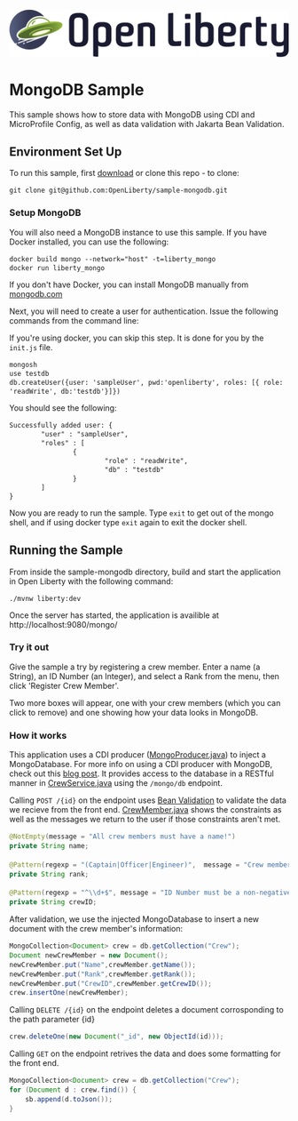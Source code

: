 ![](https://github.com/OpenLiberty/open-liberty/blob/master/logos/logo_horizontal_light_navy.png)

# MongoDB Sample
This sample shows how to store data with MongoDB using CDI and MicroProfile Config, as well as data validation with Jakarta Bean Validation.

## Environment Set Up
To run this sample, first [download](https://github.com/OpenLiberty/sample-mongodb/archive/master.zip) or clone this repo - to clone:
```
git clone git@github.com:OpenLiberty/sample-mongodb.git
```

### Setup MongoDB
You will also need a MongoDB instance to use this sample. If you have Docker installed, you can use the following:

```
docker build mongo --network="host" -t=liberty_mongo
docker run liberty_mongo
```

If you don't have Docker, you can install MongoDB manually from [mongodb.com](https://docs.mongodb.com/manual/administration/install-community/)

Next, you will need to create a user for authentication. Issue the following commands from the command line: 

If you're using docker, you can skip this step. It is done for you by the `init.js` file.

```
mongosh
use testdb
db.createUser({user: 'sampleUser', pwd:'openliberty', roles: [{ role: 'readWrite', db:'testdb'}]})
```

You should see the following:
```
Successfully added user: {
        "user" : "sampleUser",
        "roles" : [
                {
                        "role" : "readWrite",
                        "db" : "testdb"
                }
        ]
}
```
Now you are ready to run the sample. Type `exit` to get out of the mongo shell, and if using docker type `exit` again to exit the docker shell.

## Running the Sample
From inside the sample-mongodb directory, build and start the application in Open Liberty with the following command:
```
./mvnw liberty:dev
```

Once the server has started, the application is availible at http://localhost:9080/mongo/

### Try it out
Give the sample a try by registering a crew member. Enter a name (a String), an ID Number (an Integer), and select a Rank from the menu, then click 'Register Crew Member'.

Two more boxes will appear, one with your crew members (which you can click to remove) and one showing how your data looks in MongoDB.

### How it works
This application uses a CDI producer ([MongoProducer.java](https://github.com/OpenLiberty/sample-mongodb/tree/master/src/main/java/io/openliberty/sample/mongo/MongoProducer.java)) to inject a MongoDatabase. For more info on using a CDI producer with MongoDB, check out this [blog post](https://openliberty.io/blog/2019/02/19/mongodb-with-open-liberty.html). It provides access to the database in a RESTful manner in [CrewService.java](https://github.com/OpenLiberty/sample-mongodb/tree/master/src/main/java/io/openliberty/sample/application/CrewService.java) using the `/mongo/db` endpoint.

Calling `POST /{id}` on the endpoint uses [Bean Validation](https://openliberty.io/guides/bean-validation.html) to validate the data we recieve from the front end. [CrewMember.java](https://github.com/OpenLiberty/sample-mongodb/tree/master/src/main/java/io/openliberty/sample/application/CrewMember.java) shows the constraints as well as the messages we return to the user if those constraints aren't met.
```java
@NotEmpty(message = "All crew members must have a name!")
private String name;

@Pattern(regexp = "(Captain|Officer|Engineer)",  message = "Crew member must be one of the listed ranks!")
private String rank;

@Pattern(regexp = "^\\d+$", message = "ID Number must be a non-negative integer!")
private String crewID; 
```
After validation, we use the injected MongoDatabase to insert a new document with the crew member's information:
```java
MongoCollection<Document> crew = db.getCollection("Crew");
Document newCrewMember = new Document();
newCrewMember.put("Name",crewMember.getName());
newCrewMember.put("Rank",crewMember.getRank());
newCrewMember.put("CrewID",crewMember.getCrewID());
crew.insertOne(newCrewMember);
```

Calling `DELETE /{id}` on the endpoint deletes a document corrosponding to the path parameter {id}
```java
crew.deleteOne(new Document("_id", new ObjectId(id))); 
```
Calling `GET` on the endpoint retrives the data and does some formatting for the front end.
```java
MongoCollection<Document> crew = db.getCollection("Crew");
for (Document d : crew.find()) {
	sb.append(d.toJson());
}
```


